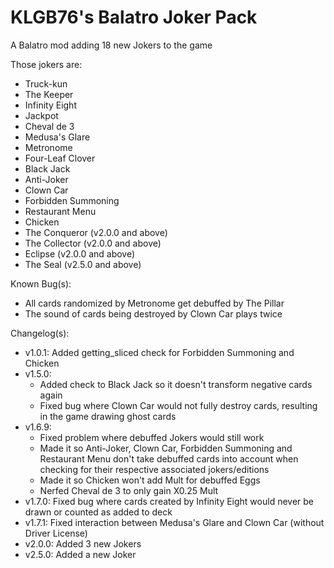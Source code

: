# KLGB76's Balatro Joker Pack
A Balatro mod adding 18 new Jokers to the game

Those jokers are:

- Truck-kun
- The Keeper
- Infinity Eight
- Jackpot
- Cheval de 3
- Medusa's Glare
- Metronome
- Four-Leaf Clover
- Black Jack
- Anti-Joker
- Clown Car
- Forbidden Summoning
- Restaurant Menu
- Chicken
- The Conqueror (v2.0.0 and above)
- The Collector (v2.0.0 and above)
- Eclipse (v2.0.0 and above)
- The Seal (v2.5.0 and above)

Known Bug(s):
- All cards randomized by Metronome get debuffed by The Pillar
- The sound of cards being destroyed by Clown Car plays twice

Changelog(s):
- v1.0.1: Added getting_sliced check for Forbidden Summoning and Chicken
- v1.5.0:
  * Added check to Black Jack so it doesn't transform negative cards again
  * Fixed bug where Clown Car would not fully destroy cards, resulting in the game drawing ghost cards
- v1.6.9:
  * Fixed problem where debuffed Jokers would still work
  * Made it so Anti-Joker, Clown Car, Forbidden Summoning and Restaurant Menu don't take debuffed cards into account when checking for their respective associated jokers/editions
  * Made it so Chicken won't add Mult for debuffed Eggs
  * Nerfed Cheval de 3 to only gain X0.25 Mult
- v1.7.0: Fixed bug where cards created by Infinity Eight would never be drawn or counted as added to deck
- v1.7.1: Fixed interaction between Medusa's Glare and Clown Car (without Driver License)
- v2.0.0: Added 3 new Jokers
- v2.5.0: Added a new Joker
